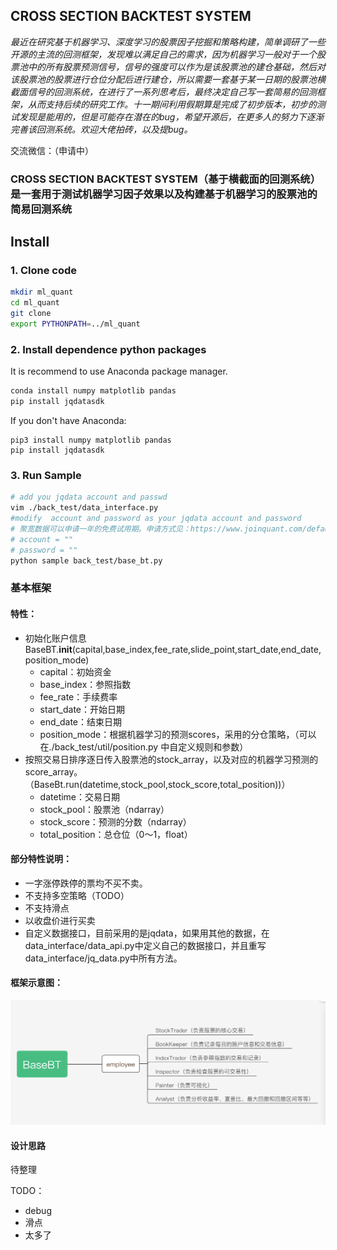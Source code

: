 ## CROSS SECTION BACKTEST SYSTEM

*最近在研究基于机器学习、深度学习的股票因子挖掘和策略构建，简单调研了一些开源的主流的回测框架，发现难以满足自己的需求，因为机器学习一般对于一个股票池中的所有股票预测信号，信号的强度可以作为是该股票池的建仓基础，然后对该股票池的股票进行仓位分配后进行建仓，所以需要一套基于某一日期的股票池横截面信号的回测系统，在进行了一系列思考后，最终决定自己写一套简易的回测框架，从而支持后续的研究工作。十一期间利用假期算是完成了初步版本，初步的测试发现是能用的，但是可能存在潜在的bug，希望开源后，在更多人的努力下逐渐完善该回测系统。欢迎大佬拍砖，以及提bug。*

交流微信：（申请中）

### CROSS SECTION BACKTEST SYSTEM（基于横截面的回测系统）是一套用于测试机器学习因子效果以及构建基于机器学习的股票池的简易回测系统

## Install

### 1. Clone code
```bash
mkdir ml_quant
cd ml_quant
git clone 
export PYTHONPATH=../ml_quant
```

### 2. Install dependence python packages

It is recommend to use Anaconda package manager.

```bash
conda install numpy matplotlib pandas 
pip install jqdatasdk
```

If you don't have Anaconda:

```
pip3 install numpy matplotlib pandas 
pip install jqdatasdk
```

### 3. Run Sample

```bash
# add you jqdata account and passwd
vim ./back_test/data_interface.py
#modify  account and password as your jqdata account and password
# 聚宽数据可以申请一年的免费试用期。申请方式见：https://www.joinquant.com/default/index/sdk
# account = ""
# password = ""
python sample back_test/base_bt.py
```



### 基本框架

#### 特性：

- 初始化账户信息BaseBT.__init__(capital,base_index,fee_rate,slide_point,start_date,end_date,position_mode)
  - capital：初始资金
  - base_index：参照指数
  - fee_rate：手续费率
  - start_date：开始日期
  - end_date：结束日期
  - position_mode：根据机器学习的预测scores，采用的分仓策略，（可以在./back_test/util/position.py 中自定义规则和参数）
- 按照交易日排序逐日传入股票池的stock_array，以及对应的机器学习预测的score_array。（BaseBt.run(datetime,stock_pool,stock_score,total_position))）
  - datetime：交易日期
  - stock_pool：股票池（ndarray）
  - stock_score：预测的分数（ndarray）
  - total_position：总仓位（0～1，float）

#### 部分特性说明：

- 一字涨停跌停的票均不买不卖。
- 不支持多空策略（TODO）
- 不支持滑点
- 以收盘价进行买卖
- 自定义数据接口，目前采用的是jqdata，如果用其他的数据，在data_interface/data_api.py中定义自己的数据接口，并且重写data_interface/jq_data.py中所有方法。

#### 框架示意图：

![1.png](https://github.com/nyg2017/back_test/blob/master/image/1.png?raw=true)

#### 设计思路

待整理



TODO：

- debug
- 滑点
- 太多了